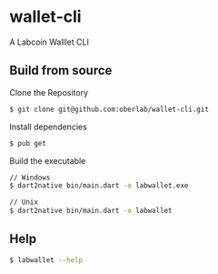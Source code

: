 # wallet-cli
A Labcoin Walllet CLI

## Build from source

Clone the Repository
```bash
$ git clone git@github.com:oberlab/wallet-cli.git
```

Install dependencies
```bash
$ pub get
```

Build the executable
```bash
// Windows
$ dart2native bin/main.dart -o labwallet.exe

// Unix
$ dart2native bin/main.dart -o labwallet
```

## Help
```bash
$ labwallet --help
```
